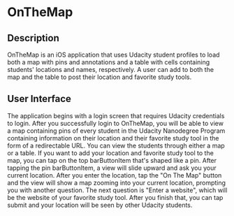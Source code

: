 # OnTheMap

## Description

OnTheMap is an iOS application that uses Udacity student profiles to load both a map with pins and annotations and a 
table with cells containing students' locations and names, respectively. A user can add to both the map and the table 
to post their location and favorite study tools.

## User Interface

The application begins with a login screen that requires Udacity credentials to login. After you successfully login 
to OnTheMap, you will be able to view a map containing pins of every student in the Udacity Nanodegree Program containing
information on their location and their favorite study tool in the form of a redirectable URL. You can view the students
through either a map or a table. If you want to add your location and favorite study tool to the map, you can tap on the
top barButtonItem that's shaped like a pin. After tapping the pin barButtonItem, a view will slide upward and ask you
your current location. After you enter the location, tap the "On The Map" button and the view will show a map zooming into your current
location, prompting you with another question. The next question is "Enter a website", which will be the website of your
favorite study tool. After you finish that, you can tap submit and your location will be seen by other Udacity students.

